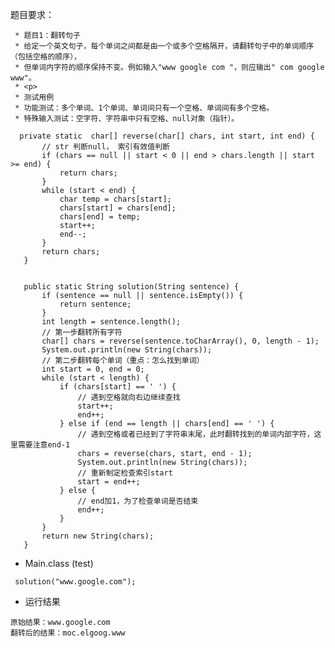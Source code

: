 题目要求：

     * 题目1：翻转句子
     * 给定一个英文句子，每个单词之间都是由一个或多个空格隔开，请翻转句子中的单词顺序（包括空格的顺序），
     * 但单词内字符的顺序保持不变。例如输入"www google com "，则应输出" com google www"。
     * <p>
     * 测试用例
     * 功能测试：多个单词、1个单词、单词间只有一个空格、单词间有多个空格。
     * 特殊输入测试：空字符、字符串中只有空格、null对象（指针）。
     
     
     
 ```
   private static  char[] reverse(char[] chars, int start, int end) {
        // str 判断null， 索引有效值判断
        if (chars == null || start < 0 || end > chars.length || start >= end) {
            return chars;
        }
        while (start < end) {
            char temp = chars[start];
            chars[start] = chars[end];
            chars[end] = temp;
            start++;
            end--;
        }
        return chars;
    }


    public static String solution(String sentence) {
        if (sentence == null || sentence.isEmpty()) {
            return sentence;
        }
        int length = sentence.length();
        // 第一步翻转所有字符
        char[] chars = reverse(sentence.toCharArray(), 0, length - 1);
        System.out.println(new String(chars));
        // 第二步翻转每个单词（重点：怎么找到单词）
        int start = 0, end = 0;
        while (start < length) {
            if (chars[start] == ' ') {
                // 遇到空格就向右边继续查找
                start++;
                end++;
            } else if (end == length || chars[end] == ' ') {
                // 遇到空格或者已经到了字符串末尾，此时翻转找到的单词内部字符，这里需要注意end-1
                chars = reverse(chars, start, end - 1);
                System.out.println(new String(chars));
                // 重新制定检查索引start
                start = end++;
            } else {
                // end加1，为了检查单词是否结束
                end++;
            }
        }
        return new String(chars);
    }

 ```
 
 * Main.class (test)
 ```
  solution("www.google.com");
 ```
  
 * 运行结果
 ```
原始结果：www.google.com
翻转后的结果：moc.elgoog.www

 ```
 
 
 
